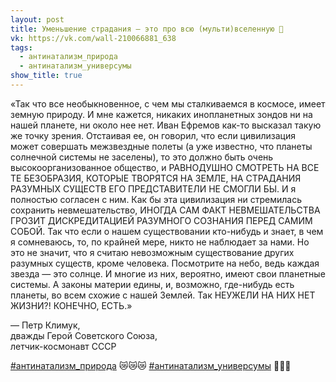 ```yaml
---
layout: post
title: Уменьшение страдания — это про всю (мульти)вселенную 🌌
vk: https://vk.com/wall-210066881_638
tags:
  - антинатализм_природа
  - антинатализм_универсумы
show_title: true
---
```

«Так что все необыкновенное, с чем мы сталкиваемся в космосе, имеет земную природу. И мне кажется, никаких инопланетных зондов ни на нашей планете, ни около нее нет. Иван Ефремов как-то высказал такую же точку зрения. Отстаивая ее, он говорил, что если цивилизация может совершать межзвездные полеты (а уже известно, что планеты солнечной системы не заселены), то это должно быть очень высокоорганизованное общество, и РАВНОДУШНО СМОТРЕТЬ НА ВСЕ ТЕ БЕЗОБРАЗИЯ, КОТОРЫЕ ТВОРЯТСЯ НА ЗЕМЛЕ, НА СТРАДАНИЯ РАЗУМНЫХ СУЩЕСТВ ЕГО ПРЕДСТАВИТЕЛИ НЕ СМОГЛИ БЫ. И я полностью согласен с ним. Как бы эта цивилизация ни стремилась сохранить невмешательство, ИНОГДА САМ ФАКТ НЕВМЕШАТЕЛЬСТВА ГРОЗИТ ДИСКРЕДИТАЦИЕЙ РАЗУМНОГО СОЗНАНИЯ ПЕРЕД САМИМ СОБОЙ. Так что если о нашем существовании кто-нибудь и знает, в чем я сомневаюсь, то, по крайней мере, никто не наблюдает за нами. Но это не значит, что я считаю невозможным существование других разумных существ, кроме человека. Посмотрите на небо, ведь каждая звезда — это солнце. И многие из них, вероятно, имеют свои планетные системы. А законы материи едины, и, возможно, где-нибудь есть планеты, во всем схожие с нашей Землей. Так НЕУЖЕЛИ НА НИХ НЕТ ЖИЗНИ?! КОНЕЧНО, ЕСТЬ.»

— Петр Климук,<br>
дважды Герой Советского Союза,<br>
летчик-космонавт СССР

[#антинатализм_природа](tags.html#антинатализм_природа) 😿😿😿
[#антинатализм_универсумы](tags.html#антинатализм_универсумы) 🌌🌌🌌